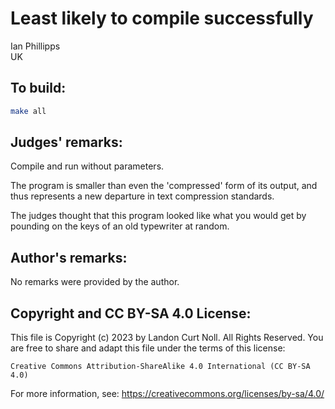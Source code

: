 # Least likely to compile successfully

Ian Phillipps\
UK


## To build:

```sh
make all
```


## Judges' remarks:

Compile and run without parameters.

The program is smaller than even the 'compressed' form of its output,
and thus represents a new departure in text compression standards.

The judges thought that this program looked like what you would get
by pounding on the keys of an old typewriter at random.


## Author's remarks:

No remarks were provided by the author.


## Copyright and CC BY-SA 4.0 License:

This file is Copyright (c) 2023 by Landon Curt Noll.  All Rights Reserved.
You are free to share and adapt this file under the terms of this license:

    Creative Commons Attribution-ShareAlike 4.0 International (CC BY-SA 4.0)

For more information, see: https://creativecommons.org/licenses/by-sa/4.0/

